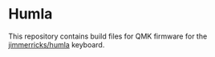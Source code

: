 # Humla #
This repository contains build files for QMK firmware for the [jimmerricks/humla](https://github.com/jimmerricks/humla) keyboard.